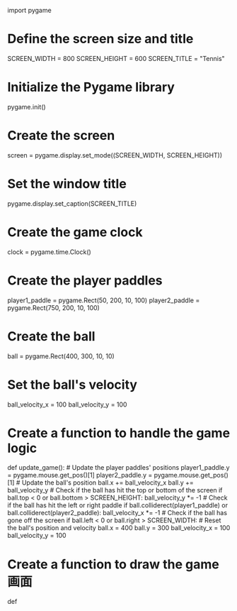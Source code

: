 import pygame
# Define the screen size and title
SCREEN_WIDTH = 800
SCREEN_HEIGHT = 600
SCREEN_TITLE = "Tennis"
# Initialize the Pygame library
pygame.init()
# Create the screen
screen = pygame.display.set_mode((SCREEN_WIDTH, SCREEN_HEIGHT))
# Set the window title
pygame.display.set_caption(SCREEN_TITLE)
# Create the game clock
clock = pygame.time.Clock()
# Create the player paddles
player1_paddle = pygame.Rect(50, 200, 10, 100)
player2_paddle = pygame.Rect(750, 200, 10, 100)
# Create the ball
ball = pygame.Rect(400, 300, 10, 10)
# Set the ball's velocity
ball_velocity_x = 100
ball_velocity_y = 100
# Create a function to handle the game logic
def update_game():
    # Update the player paddles' positions
    player1_paddle.y = pygame.mouse.get_pos()[1]
    player2_paddle.y = pygame.mouse.get_pos()[1]
    # Update the ball's position
    ball.x += ball_velocity_x
    ball.y += ball_velocity_y
    # Check if the ball has hit the top or bottom of the screen
    if ball.top < 0 or ball.bottom > SCREEN_HEIGHT:
        ball_velocity_y *= -1
    # Check if the ball has hit the left or right paddle
    if ball.colliderect(player1_paddle) or ball.colliderect(player2_paddle):
        ball_velocity_x *= -1
    # Check if the ball has gone off the screen
    if ball.left < 0 or ball.right > SCREEN_WIDTH:
        # Reset the ball's position and velocity
        ball.x = 400
        ball.y = 300
        ball_velocity_x = 100
        ball_velocity_y = 100
# Create a function to draw the game画面
def
